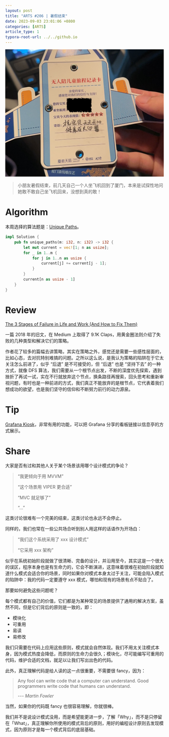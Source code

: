 ```yaml
---
layout: post
title: "ARTS #206 | 暑假结束"
date: 2023-09-03 23:01:06 +0800
categories: [ARTS]
article_type: 1
typora-root-url: ../../github.io
---
```


![](/assets/img/206-caption.JPG)

>小朋友暑假结束，前几天自己一个人坐飞机回到了厦门，本来是试探性地问她敢不敢自己坐飞机回来，没想到真的敢！

# Algorithm

本周选择的算法题是：[Unique Paths](https://leetcode.com/problems/unique-paths/)。

```rust
impl Solution {
    pub fn unique_paths(m: i32, n: i32) -> i32 {
        let mut current = vec![1; n as usize];
        for _ in 1..m {
            for j in 1..n as usize {
                current[j] += current[j - 1];
            }
        }
        current[n as usize - 1]
    }
}
```

# Review

[The 3 Stages of Failure in Life and Work (And How to Fix Them)](https://medium.com/personal-growth/the-3-stages-of-failure-in-life-and-work-and-how-to-fix-them-4c50d1de7cdf)

一篇 2018 年的旧文，在 Medium 上取得了 9.1K Claps，用黄金圈法则介绍了失败的几种类型和解决它们的策略。

作者花了较多的篇幅去讲策略，其实在策略之外，感觉还是需要一些感性层面的，比如心态，去对抗特别难搞的问题。之所以这么说，是我认为策略的陷阱在于它太关注怎么前进了，似乎 “后退” 是不可接受的，但 “后退” 也是 “坚持下去” 的一种方式，就像 DFS 算法，我们需要从一个根节点出发，不断的深度优先探索，遇到挫折了再试一试，实在不行就放弃这个节点，换条路径再搜索，回头思考和重新审视问题，有时也是一种前进的方式，我们真正不能放弃的是根节点，它代表着我们想成功的欲望，也是我们坚守的信仰和不断努力前行的动力源泉。

# Tip

[Grafana Kiosk](https://github.com/grafana/grafana-kiosk)，非常有用的功能，可以把 Grafana 分享的看板链接以信息亭的方式展示。

# Share

大家是否有过和其他人关于某个场景该用哪个设计模式的争论？

> “我更倾向于用 MVVM”
>
> “这个场景用 VIPER 更合适”
>
> “MVC 就足够了”
>
> “...”

这类讨论很难有一个完美的结束，这类讨论也永远不会停止。

同样的，我们也常在一些公共场合听到别人用这样的话语作为开场白：

> “我们这个系统采用了 xxx 设计模式”
>
> “它采用 xxx 架构”

似乎在系统初始阶段就做了很清晰、完备的设计，并沿用至今，其实这是一个很大的误区，程序本身也是有生命力的，它会不断演进，这意味着很难在初始阶段就知道什么模式会适合你的场景，同时如果你对模式本身太过于关注，可能会陷入模式的陷阱中：我的代码一定要遵守 xxx 模式，哪怕和现有的场景有点不贴合了。

那要如何避免这些问题呢？

每个模式都有自己的价值，它们都是为某种常见的场景提供了通用的解决方案，虽然不同，但是它们背后的原则是一致的，即：

- 模块化
- 可重用
- 易读
- 易修改

我们只需要在代码上应用这些原则，模式就会自然体现。我们不用太关注模式本身，因为模式热度会降低，而原则的生命力会很久；模块化，尽可能编写可重用的代码，维护合适的文档，就足以让我们写出出色的代码。

此外，真正理解代码是给人读的这一点很重要，不需要很 fancy，因为：

> Any fool can write code that a computer can understand. Good programmers write code that humans can understand. 
>
> --- *Martin Fowler*

当然，如果你的代码既 fancy 也很容易理解，你就很棒。

我们并不是说设计模式没用，而是希望能更进一步，了解「Why」，而不是只停留在「What」，真正理解你所使用的模式背后的原则，用好的编程设计原则去发现模式，因为原则才是每一个模式背后的底层基础。
